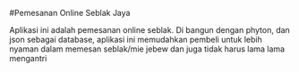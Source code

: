 #Pemesanan Online Seblak Jaya  

Aplikasi ini adalah pemesanan online seblak. Di bangun dengan phyton, dan json sebagai database, aplikasi ini memudahkan pembeli untuk lebih nyaman dalam memesan seblak/mie jebew dan juga tidak harus lama lama mengantri
